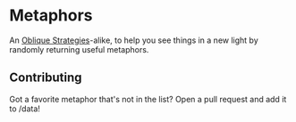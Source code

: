 # Metaphors

An [Oblique Strategies](https://en.wikipedia.org/wiki/Oblique_Strategies)-alike, to help you see things in a new light by randomly returning useful metaphors.

## Contributing

Got a favorite metaphor that's not in the list? Open a pull request and add it to /data!
